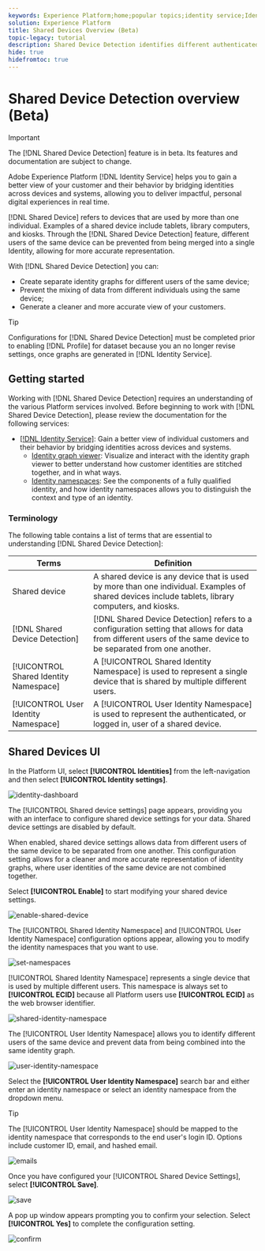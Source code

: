 ```yaml
---
keywords: Experience Platform;home;popular topics;identity service;Identity Service;shared devices;Shared Devices
solution: Experience Platform
title: Shared Devices Overview (Beta)
topic-legacy: tutorial
description: Shared Device Detection identifies different authenticated users of the same device, allowing for a more accurate representation of customer data in identity graphs
hide: true
hidefromtoc: true
---
```

# Shared Device Detection overview (Beta) 

>[!IMPORTANT]
>
>The [!DNL Shared Device Detection] feature is in beta. Its features and documentation are subject to change.

Adobe Experience Platform [!DNL Identity Service] helps you to gain a better view of your customer and their behavior by bridging identities across devices and systems, allowing you to deliver impactful, personal digital experiences in real time.

[!DNL Shared Device] refers to devices that are used by more than one individual. Examples of a shared device include tablets, library computers, and kiosks. Through the [!DNL Shared Device Detection] feature, different users of the same device can be prevented from being merged into a single Identity, allowing for more accurate representation.

With [!DNL Shared Device Detection] you can:

* Create separate identity graphs for different users of the same device;
* Prevent the mixing of data from different individuals using the same device;
* Generate a cleaner and more accurate view of your customers.

>[!TIP]
>
>Configurations for [!DNL Shared Device Detection] must be completed prior to enabling [!DNL Profile] for dataset because you an no longer revise settings, once graphs are generated in [!DNL Identity Service].

## Getting started

Working with [!DNL Shared Device Detection] requires an understanding of the various Platform services involved. Before beginning to work with [!DNL Shared Device Detection], please review the documentation for the following services:

* [[!DNL Identity Service]](../home.md): Gain a better view of individual customers and their behavior by bridging identities across devices and systems.
  * [Identity graph viewer](./identity-graph-viewer.md): Visualize and interact with the identity graph viewer to better understand how customer identities are stitched together, and in what ways.
  * [Identity namespaces](../namespaces.md): See the components of a fully qualified identity, and how identity namespaces allows you to distinguish the context and type of an identity.

### Terminology

The following table contains a list of terms that are essential to understanding [!DNL Shared Device Detection]:

| Terms | Definition |
| --- | --- |
| Shared device | A shared device is any device that is used by more than one individual. Examples of shared devices include tablets, library computers, and kiosks. |
| [!DNL Shared Device Detection] | [!DNL Shared Device Detection] refers to a configuration setting that allows for data from different users of the same device to be separated from one another. |
| [!UICONTROL Shared Identity Namespace] | A [!UICONTROL Shared Identity Namespace] is used to represent a single device that is shared by multiple different users. | 
| [!UICONTROL User Identity Namespace] | A [!UICONTROL User Identity Namespace] is used to represent the authenticated, or logged in, user of a shared device. |

## Shared Devices UI

In the Platform UI, select **[!UICONTROL Identities]** from the left-navigation and then select **[!UICONTROL Identity settings]**.

![identity-dashboard](../images/shared-device/identity-dashboard.png)

The [!UICONTROL Shared device settings] page appears, providing you with an interface to configure shared device settings for your data. Shared device settings are disabled by default.

When enabled, shared device settings allows data from different users of the same device to be separated from one another. This configuration setting allows for a cleaner and more accurate representation of identity graphs, where user identities of the same device are not combined together.

Select **[!UICONTROL Enable]** to start modifying your shared device settings.

![enable-shared-device](../images/shared-device/enable-shared-device.png)

The [!UICONTROL Shared Identity Namespace] and [!UICONTROL User Identity Namespace] configuration options appear, allowing you to modify the identity namespaces that you want to use.

![set-namespaces](../images/shared-device/set-namespaces.png)

[!UICONTROL Shared Identity Namespace] represents a single device that is used by multiple different users. This namespace is always set to **[!UICONTROL ECID]** because all Platform users use **[!UICONTROL ECID]** as the web browser identifier.

![shared-identity-namespace](../images/shared-device/shared-identity-namespace.png)

The [!UICONTROL User Identity Namespace] allows you to identify different users of the same device and prevent data from being combined into the same identity graph.

![user-identity-namespace](../images/shared-device/user-identity-namespace.png)

Select the **[!UICONTROL User Identity Namespace]** search bar and either enter an identity namespace or select an identity namespace from the dropdown menu.

>[!TIP]
>
>The [!UICONTROL User Identity Namespace] should be mapped to the identity namespace that corresponds to the end user's login ID. Options include customer ID, email, and hashed email.

![emails](../images/shared-device/emails.png)

Once you have configured your [!UICONTROL Shared Device Settings], select **[!UICONTROL Save]**.

![save](../images/shared-device/save.png)

A pop up window appears prompting you to confirm your selection. Select **[!UICONTROL Yes]** to complete the configuration setting.

![confirm](../images/shared-device/confirm.png)
